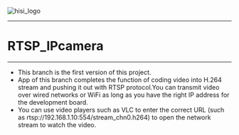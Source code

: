 
![hisi_logo](https://github.com/StdCoutZRH/HISILICON_IPCamera/blob/master/pictures/hisilicon.jpg)

--------------------------------------------------

# RTSP_IPcamera

---------------------------------------------------

* This branch is the first version of this project.
* App of this branch completes the function of coding video into H.264 stream and pushing it out with RTSP protocol.You can transmit video over wired networks or WiFi as long as you have the right IP address for the development board.
* You can use video players such as VLC to enter the correct URL (such as rtsp://192.168.1.10:554/stream_chn0.h264) to open the network stream to watch the video.

